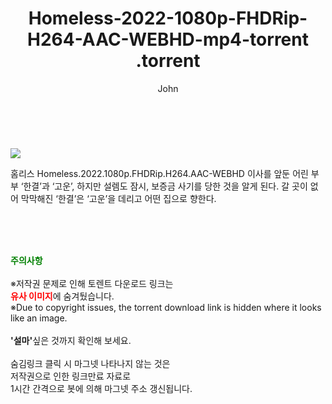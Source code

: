 ﻿---
layout: post
title:  "                   Homeless-2022-1080p-FHDRip-H264-AAC-WEBHD-mp4-torrent                .torrent"
author: John
categories: [ 영화 ]
tags: [  ]
image: https://torrentrj57.com/uploadfile/full/4ca06e43e16492bc719bb8e384edfafe82f426e9.jpg 
description: "                   Homeless-2022-1080p-FHDRip-H264-AAC-WEBHD-mp4-torrent                 torrent 정보 공유"
toc: true
toc_sticky: true
---

<br>
<p><img src="https://torrentrj57.com/uploadfile/full/4ca06e43e16492bc719bb8e384edfafe82f426e9.jpg"/></p>
 홈리스 Homeless.2022.1080p.FHDRip.H264.AAC-WEBHD 이사를 앞둔 어린 부부 ‘한결’과 ‘고운’, 하지만 설렘도 잠시, 보증금 사기를 당한 것을 알게 된다. 갈 곳이 없어 막막해진 ‘한결’은 ‘고운’을 데리고 어떤 집으로 향한다. 
    
<br><br><br>
<p data-ke-size="size16"><b><span style="color: green;">주의사항</span></b><br /><br />※저작권 문제로 인해 토렌트 다운로드 링크는<br /><b><span style="color: red;">유사 이미지</span></b>에 숨겨뒀습니다.<br />※Due to copyright issues, the torrent download link is hidden where it looks like an image.<br /><br /><b>'설마'</b>싶은 것까지 확인해 보세요.<br /><br />숨김링크 클릭 시 마그넷 나타나지 않는 것은<br />저작권으로 인한 링크만료 자료로<br />1시간 간격으로 봇에 의해 마그넷 주소 갱신됩니다.</p>
